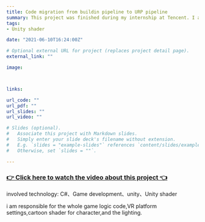 ```yaml
---
title: Code migration from buildin pipeline to URP pipeline
summary: This project was finished during my internship at Tencent. I am mainly responsible for the porting of part of the shader code and the optimization of the original shader.
tags:
- Unity shader

date: "2021-06-10T16:24:00Z"

# Optional external URL for project (replaces project detail page).
external_link: ""

image:



links:

url_code: ""
url_pdf: ""
url_slides: ""
url_video: ""

# Slides (optional).
#   Associate this project with Markdown slides.
#   Simply enter your slide deck's filename without extension.
#   E.g. `slides = "example-slides"` references `content/slides/example-slides.md`.
#   Otherwise, set `slides = ""`.

---
```



### [👉 Click here to watch the video about this project 👈](https://www.youtube.com/watch?v=2hUC_jT2-1A)


involved technology: C#、Game development、unity、Unity shader


i am responsible for the whole game logic code,VR platform settings,cartoon shader for character,and the lighting.
